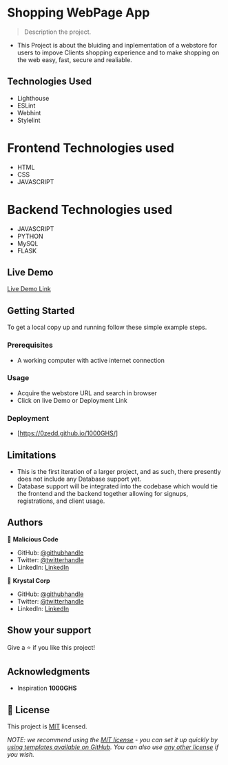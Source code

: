 
# Shopping WebPage App

> Description the project.
- This Project is about the bluiding and inplementation of a webstore for users to impove Clients shopping experience and to make shopping on the web easy, fast, secure and realiable.

## Technologies Used
- Lighthouse
- ESLint
- Webhint
- Stylelint

# Frontend Technologies used
- HTML
- CSS
- JAVASCRIPT

# Backend Technologies used
- JAVASCRIPT
- PYTHON
- MySQL
- FLASK


## Live Demo

[Live Demo Link](https://0zedd.github.io/1000GHS/)


## Getting Started

To get a local copy up and running follow these simple example steps.

### Prerequisites
- A working computer with active internet connection

### Usage
- Acquire the webstore URL and search in browser
- Click on live Demo or Deployment Link

### Deployment
- [https://0zedd.github.io/1000GHS/]

## Limitations
- This is the first iteration of a larger project, and as such, there presently does not include any Database support yet. 
- Database support will be integrated into the codebase which would tie the frontend and the backend together allowing for 
  signups, registrations, and client usage. 

## Authors

👤 **Malicious Code**

- GitHub: [@githubhandle](https://github.com/githubhandle)
- Twitter: [@twitterhandle](https://twitter.com/twitterhandle)
- LinkedIn: [LinkedIn](https://linkedin.com/in/linkedinhandle)

👤 **Krystal Corp**

- GitHub: [@githubhandle](https://github.com/githubhandle)
- Twitter: [@twitterhandle](https://twitter.com/twitterhandle)
- LinkedIn: [LinkedIn](https://linkedin.com/in/linkedinhandle)


## Show your support

Give a ⭐️ if you like this project!

## Acknowledgments

- Inspiration 
**1000GHS**

## 📝 License

This project is [MIT](./LICENSE) licensed.

_NOTE: we recommend using the [MIT license](https://choosealicense.com/licenses/mit/) - you can set it up quickly by [using templates available on GitHub](https://docs.github.com/en/communities/setting-up-your-project-for-healthy-contributions/adding-a-license-to-a-repository). You can also use [any other license](https://choosealicense.com/licenses/) if you wish._
